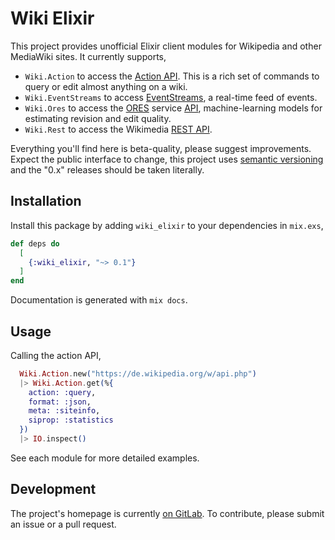 # Wiki Elixir

This project provides unofficial Elixir client modules for Wikipedia and other
MediaWiki sites.  It currently supports,
* `Wiki.Action` to access the [Action API](https://www.mediawiki.org/wiki/Special:MyLanguage/API:Main_page).
This is a rich set of commands to query or edit almost anything on a wiki.
* `Wiki.EventStreams` to access [EventStreams](https://wikitech.wikimedia.org/wiki/Event_Platform/EventStreams),
a real-time feed of events.
* `Wiki.Ores` to access the [ORES](https://www.mediawiki.org/wiki/ORES) service [API](https://ores.wikimedia.org/v3/),
machine-learning models for estimating revision and edit quality.
* `Wiki.Rest` to access the Wikimedia [REST API](https://www.mediawiki.org/wiki/REST_API).

Everything you'll find here is beta-quality, please suggest improvements.  Expect the
public interface to change, this project uses [semantic versioning](https://semver.org/) and
the "0.x" releases should be taken literally.

## Installation

Install this package by adding `wiki_elixir` to your dependencies in `mix.exs`,

```elixir
def deps do
  [
    {:wiki_elixir, "~> 0.1"}
  ]
end
```

Documentation is generated with `mix docs`.

## Usage

Calling the action API,

```elixir
  Wiki.Action.new("https://de.wikipedia.org/w/api.php")
  |> Wiki.Action.get(%{
    action: :query,
    format: :json,
    meta: :siteinfo,
    siprop: :statistics
  })
  |> IO.inspect()
```

See each module for more detailed examples.

## Development

The project's homepage is currently [on GitLab](https://gitlab.com/adamwight/wiki_elixir).
To contribute, please submit an issue or a pull request.
